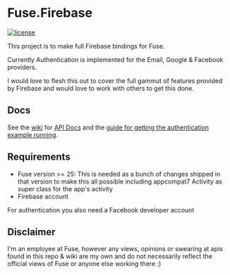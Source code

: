 # Fuse.Firebase
[![license](https://img.shields.io/github/license/cbaggers/Fuse.Firebase.svg?maxAge=2592000)]()

This project is to make full Firebase bindings for Fuse.

Currently Authentication is implemented for the Email, Google & Facebook providers.

I would love to flesh this out to cover the full gammut of features provided by Firebase and would love to work with others to get this done.

## Docs

See the [wiki]() for [API Docs](https://github.com/cbaggers/Fuse.Firebase/wiki/Javascript-API) and the [guide for getting the authentication example running](https://github.com/cbaggers/Fuse.Firebase/wiki/Getting-up-and-running-with-the-Example-Project).

## Requirements

- Fuse version >= 25: This is needed as a bunch of changes shipped in that version to make this all possible including appcompat7 Activity as super class for the app's activity
- Firebase account

For authentication you also need a Facebook developer account

## Disclaimer

I'm an employee at Fuse, however any views, opinions or swearing at apis found in this repo & wiki are my own and do not necessarily reflect the official views of Fuse or anyone else working there :)
